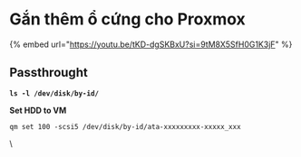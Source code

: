 # Gắn thêm ổ cứng cho Proxmox

{% embed url="https://youtu.be/tKD-dgSKBxU?si=9tM8X5SfH0G1K3jF" %}

## Passthrought

<pre><code><strong>ls -l /dev/disk/by-id/
</strong></code></pre>

**Set HDD to VM**

```
qm set 100 -scsi5 /dev/disk/by-id/ata-xxxxxxxxx-xxxxx_xxx
```

\
